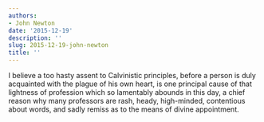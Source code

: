 ```yaml
---
authors:
- John Newton
date: '2015-12-19'
description: ''
slug: 2015-12-19-john-newton
title: ''
---
```

I believe a too hasty assent to Calvinistic principles, before a person is duly acquainted with the plague of his own heart, is one principal cause of that lightness of profession which so lamentably abounds in this day, a chief reason why many professors are rash, heady, high-minded, contentious about words, and sadly remiss as to the means of divine appointment.



